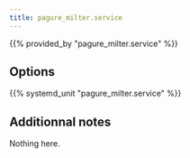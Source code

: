```yaml
---
title: pagure_milter.service
---
```


{{% provided_by "pagure_milter.service" %}}

## Options

{{% systemd_unit "pagure_milter.service" %}}

## Additionnal notes

Nothing here.